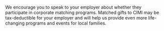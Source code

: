 We encourage you to speak to your employer about whether they participate in corporate matching programs. Matched gifts to CIMI may be tax-deductible for your employer and will help us provide even more life-changing programs and events for local families.
